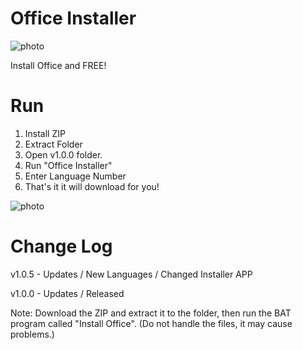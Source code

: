 # Office Installer
![photo](https://cdn.discordapp.com/attachments/853352174729297981/909776778141245470/download.png)

Install Office and FREE!


# Run
1. Install ZIP
2. Extract Folder
3. Open v1.0.0 folder.
4. Run "Office Installer"
5. Enter Language Number
6. That's it it will download for you!

![photo](https://user-images.githubusercontent.com/43515826/141777504-fa619406-8625-4b51-9491-b0df53abff4b.png)

# Change Log

 v1.0.5 - Updates
  / New Languages 
  / Changed Installer APP
  
 v1.0.0 - Updates 
  / Released


Note: Download the ZIP and extract it to the folder, then run the BAT program called "Install Office". (Do not handle the files, it may cause problems.) 
